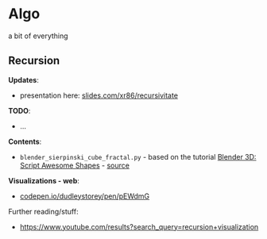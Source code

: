 # Algo
a bit of everything
  
  
## Recursion

**Updates**:
+ presentation here: [slides.com/xr86/recursivitate](https://slides.com/xr86/recursivitate)


**TODO**:
+ ...

**Contents**:
+ `blender_sierpinski_cube_fractal.py` - based on the tutorial [Blender 3D: Script Awesome Shapes](https://www.youtube.com/watch?v=uWvIdWBsv2Y) - [source](http://www.blendercampus.com/archive/recursion.py)
<!-- easter egg ! + `knight_tour.py` - knight's tour problem - more information here: [en.wikipedia.org/wiki/Knight's_tour](https://en.wikipedia.org/wiki/Knight's_tour)-->

**Visualizations - web**:
+ [codepen.io/dudleystorey/pen/pEWdmG](http://codepen.io/dudleystorey/pen/pEWdmG)

Further reading/stuff:
+ https://www.youtube.com/results?search_query=recursion+visualization
